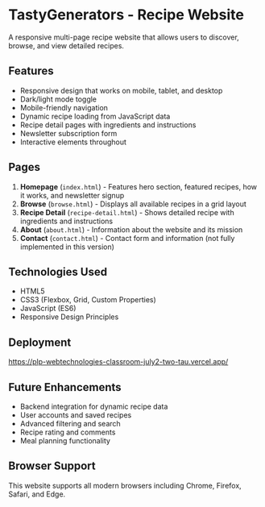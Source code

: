 # TastyGenerators - Recipe Website

A responsive multi-page recipe website that allows users to discover, browse, and view detailed recipes.

## Features

- Responsive design that works on mobile, tablet, and desktop
- Dark/light mode toggle
- Mobile-friendly navigation
- Dynamic recipe loading from JavaScript data
- Recipe detail pages with ingredients and instructions
- Newsletter subscription form
- Interactive elements throughout

## Pages

1. **Homepage** (`index.html`) - Features hero section, featured recipes, how it works, and newsletter signup
2. **Browse** (`browse.html`) - Displays all available recipes in a grid layout
3. **Recipe Detail** (`recipe-detail.html`) - Shows detailed recipe with ingredients and instructions
4. **About** (`about.html`) - Information about the website and its mission
5. **Contact** (`contact.html`) - Contact form and information (not fully implemented in this version)


## Technologies Used

- HTML5
- CSS3 (Flexbox, Grid, Custom Properties)
- JavaScript (ES6)
- Responsive Design Principles

## Deployment

https://plp-webtechnologies-classroom-july2-two-tau.vercel.app/

## Future Enhancements

- Backend integration for dynamic recipe data
- User accounts and saved recipes
- Advanced filtering and search
- Recipe rating and comments
- Meal planning functionality

## Browser Support

This website supports all modern browsers including Chrome, Firefox, Safari, and Edge.